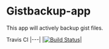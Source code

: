 # Gistbackup-app
This app will actively backup gist files.

Travis CI
|---|
|[![Build Status](https://travis-ci.org/hemanth22/Gistbackup-app.svg?branch=master)](https://travis-ci.org/hemanth22/Gistbackup-app)|
